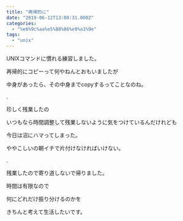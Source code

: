 ```yaml
---
title: "再帰的に"
date: "2019-06-12T13:00:31.000Z"
categories: 
  - "%e6%9c%aa%e5%88%86%e9%a1%9e"
tags: 
  - "unix"
---
```


UNIXコマンドに慣れる練習しました。

再帰的にコピーって何やねんとおもいましたが

中身があったら、その中身までcopyするってことなのね。

.

珍しく残業したの

いつもなら時間調整して残業しないように気をつけているんだけれども

今日は沼にハマってしまった。

ややこしいの朝イチで片付けなければいけない。

.

残業したので寄り道しないで帰りました。

時間は有限なので

何にどれだけ振り分けるのかを

きちんと考えて生活したいです。
